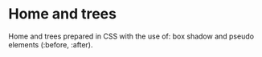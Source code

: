 # Home and trees

Home and trees prepared in CSS with the use of: box shadow and pseudo elements (:before, :after).
